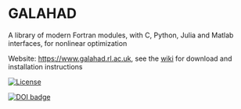 # GALAHAD
A library of modern Fortran modules, with C, Python, Julia and Matlab interfaces, for nonlinear optimization

Website: https://www.galahad.rl.ac.uk, see the [wiki](https://github.com/ralna/GALAHAD/wiki) for download and installation instructions

[![License](https://img.shields.io/badge/License-BSD_3--Clause-blue.svg)](https://opensource.org/licenses/BSD-3-Clause)

<a style="border-width:0" href="https://doi.org/10.21105/joss.04882">
  <img src="https://joss.theoj.org/papers/10.21105/joss.04882/status.svg" alt="DOI badge" >
</a>
